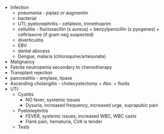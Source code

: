 -   Infection
    -   pneumonia - piptaz or augmentin
    -   bacterial
    -   UTI, pyelonephritis - cefalexin, trimethoprim
    -   cellulitis - flucloxacillin (s aureus) + benzylpenicillin (s pyogenes) + ceftriaxone (if gram neg suspected)
    -   diverticulitis
    -   EBV
    -   dental abscess
    -   Dengue, malaria (chloroquine/artesunate)
-   Malignancy
-   Febrile neutropenia secondary to chemotherapy
-   Transplant rejection
-   pancreatitis - amylase, lipase
-   Ascending cholangitis - cholecystectomy + Abx. + fluids
- UTI:
	- Cystitis
		- NO fever, systemic issues
		- Dysuria, increased frequency, increased urge, suprapubic pain
	- Pyelonephritis
		- FEVER, systemic issues, increased WBC, WBC casts
		- Flank pain, hematuria, CVA is tender
	- Tests